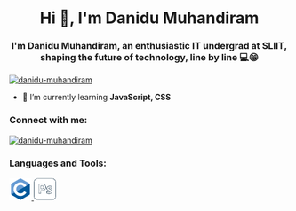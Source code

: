 <h1 align="center">Hi 👋, I'm Danidu Muhandiram</h1>
<h3 align="center">I'm Danidu Muhandiram, an enthusiastic IT undergrad at SLIIT, shaping the future of technology, line by line 💻😁</h3>

<p align="left"> <a href="https://github.com/ryo-ma/github-profile-trophy"><img src="https://github-profile-trophy.vercel.app/?username=danidu-muhandiram" alt="danidu-muhandiram" /></a> </p>

- 🌱 I’m currently learning **JavaScript, CSS**

<h3 align="left">Connect with me:</h3>
<p align="left">
<a href="https://linkedin.com/in/danidu-muhandiram" target="blank"><img align="center" src="https://raw.githubusercontent.com/rahuldkjain/github-profile-readme-generator/master/src/images/icons/Social/linked-in-alt.svg" alt="danidu-muhandiram" height="30" width="40" /></a>
</p>

<h3 align="left">Languages and Tools:</h3>
<p align="left"> <a href="https://www.cprogramming.com/" target="_blank" rel="noreferrer"> <img src="https://raw.githubusercontent.com/devicons/devicon/master/icons/c/c-original.svg" alt="c" width="40" height="40"/> </a> <a href="https://www.photoshop.com/en" target="_blank" rel="noreferrer"> <img src="https://raw.githubusercontent.com/devicons/devicon/master/icons/photoshop/photoshop-line.svg" alt="photoshop" width="40" height="40"/> </a> </p>
